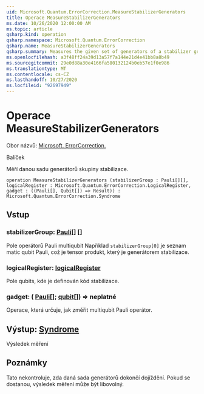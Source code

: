 ```yaml
---
uid: Microsoft.Quantum.ErrorCorrection.MeasureStabilizerGenerators
title: Operace MeasureStabilizerGenerators
ms.date: 10/26/2020 12:00:00 AM
ms.topic: article
qsharp.kind: operation
qsharp.namespace: Microsoft.Quantum.ErrorCorrection
qsharp.name: MeasureStabilizerGenerators
qsharp.summary: Measures the given set of generators of a stabilizer group.
ms.openlocfilehash: a3f48ff24a39d13a57f7a144e21d4e41bb8a8b49
ms.sourcegitcommit: 29e0d88a30e4166fa580132124b0eb57e1f0e986
ms.translationtype: MT
ms.contentlocale: cs-CZ
ms.lasthandoff: 10/27/2020
ms.locfileid: "92697949"
---
```

# <a name="measurestabilizergenerators-operation"></a>Operace MeasureStabilizerGenerators

Obor názvů: [Microsoft. ErrorCorrection.](xref:Microsoft.Quantum.ErrorCorrection)

Balíček [](https://nuget.org/packages/)


Měří danou sadu generátorů skupiny stabilizace.

```qsharp
operation MeasureStabilizerGenerators (stabilizerGroup : Pauli[][], logicalRegister : Microsoft.Quantum.ErrorCorrection.LogicalRegister, gadget : ((Pauli[], Qubit[]) => Result)) : Microsoft.Quantum.ErrorCorrection.Syndrome
```


## <a name="input"></a>Vstup

### <a name="stabilizergroup--pauli"></a>stabilizerGroup: [Pauli](xref:microsoft.quantum.lang-ref.pauli)[] []

Pole operátorů Pauli multiqubit
Například `stabilizerGroup[0]` je seznam matic qubit Pauli, což je tensor produkt, který je generátorem stabilizace.


### <a name="logicalregister--logicalregister"></a>logicalRegister: [logicalRegister](xref:Microsoft.Quantum.ErrorCorrection.LogicalRegister)

Pole qubits, kde je definován kód stabilizace.


### <a name="gadget--pauliqubit--__invalidresult__"></a>gadget: ( [Pauli](xref:microsoft.quantum.lang-ref.pauli)[]; [qubit](xref:microsoft.quantum.lang-ref.qubit)[]) => __neplatné <Result>__ 

Operace, která určuje, jak změřit multiqubit Pauli operátor.



## <a name="output--syndrome"></a>Výstup: [Syndrome](xref:Microsoft.Quantum.ErrorCorrection.Syndrome)

Výsledek měření

## <a name="remarks"></a>Poznámky

Tato nekontroluje, zda daná sada generátorů dokončí dojíždění.
Pokud se dostanou, výsledek měření může být libovolný.